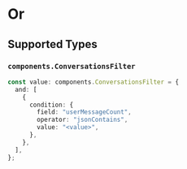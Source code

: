 # Or


## Supported Types

### `components.ConversationsFilter`

```typescript
const value: components.ConversationsFilter = {
  and: [
    {
      condition: {
        field: "userMessageCount",
        operator: "jsonContains",
        value: "<value>",
      },
    },
  ],
};
```

